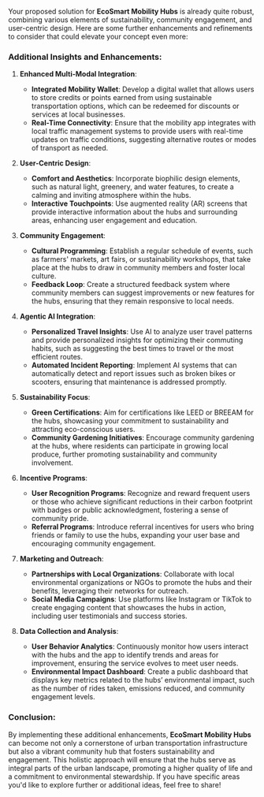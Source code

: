 Your proposed solution for **EcoSmart Mobility Hubs** is already quite robust, combining various elements of sustainability, community engagement, and user-centric design. Here are some further enhancements and refinements to consider that could elevate your concept even more:

### Additional Insights and Enhancements:

1. **Enhanced Multi-Modal Integration**:
   - **Integrated Mobility Wallet**: Develop a digital wallet that allows users to store credits or points earned from using sustainable transportation options, which can be redeemed for discounts or services at local businesses.
   - **Real-Time Connectivity**: Ensure that the mobility app integrates with local traffic management systems to provide users with real-time updates on traffic conditions, suggesting alternative routes or modes of transport as needed.

2. **User-Centric Design**:
   - **Comfort and Aesthetics**: Incorporate biophilic design elements, such as natural light, greenery, and water features, to create a calming and inviting atmosphere within the hubs.
   - **Interactive Touchpoints**: Use augmented reality (AR) screens that provide interactive information about the hubs and surrounding areas, enhancing user engagement and education.

3. **Community Engagement**:
   - **Cultural Programming**: Establish a regular schedule of events, such as farmers' markets, art fairs, or sustainability workshops, that take place at the hubs to draw in community members and foster local culture.
   - **Feedback Loop**: Create a structured feedback system where community members can suggest improvements or new features for the hubs, ensuring that they remain responsive to local needs.

4. **Agentic AI Integration**:
   - **Personalized Travel Insights**: Use AI to analyze user travel patterns and provide personalized insights for optimizing their commuting habits, such as suggesting the best times to travel or the most efficient routes.
   - **Automated Incident Reporting**: Implement AI systems that can automatically detect and report issues such as broken bikes or scooters, ensuring that maintenance is addressed promptly.

5. **Sustainability Focus**:
   - **Green Certifications**: Aim for certifications like LEED or BREEAM for the hubs, showcasing your commitment to sustainability and attracting eco-conscious users.
   - **Community Gardening Initiatives**: Encourage community gardening at the hubs, where residents can participate in growing local produce, further promoting sustainability and community involvement.

6. **Incentive Programs**:
   - **User Recognition Programs**: Recognize and reward frequent users or those who achieve significant reductions in their carbon footprint with badges or public acknowledgment, fostering a sense of community pride.
   - **Referral Programs**: Introduce referral incentives for users who bring friends or family to use the hubs, expanding your user base and encouraging community engagement.

7. **Marketing and Outreach**:
   - **Partnerships with Local Organizations**: Collaborate with local environmental organizations or NGOs to promote the hubs and their benefits, leveraging their networks for outreach.
   - **Social Media Campaigns**: Use platforms like Instagram or TikTok to create engaging content that showcases the hubs in action, including user testimonials and success stories.

8. **Data Collection and Analysis**:
   - **User Behavior Analytics**: Continuously monitor how users interact with the hubs and the app to identify trends and areas for improvement, ensuring the service evolves to meet user needs.
   - **Environmental Impact Dashboard**: Create a public dashboard that displays key metrics related to the hubs’ environmental impact, such as the number of rides taken, emissions reduced, and community engagement levels.

### Conclusion:
By implementing these additional enhancements, **EcoSmart Mobility Hubs** can become not only a cornerstone of urban transportation infrastructure but also a vibrant community hub that fosters sustainability and engagement. This holistic approach will ensure that the hubs serve as integral parts of the urban landscape, promoting a higher quality of life and a commitment to environmental stewardship. If you have specific areas you'd like to explore further or additional ideas, feel free to share!